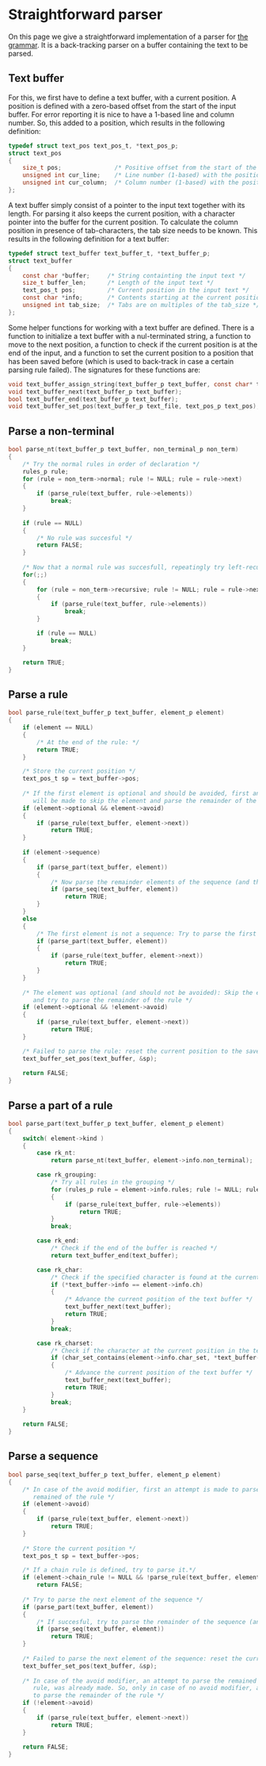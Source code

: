 # Straightforward parser

On this page we give a straightforward implementation of a parser for
[the grammar](grammar.md). It is a back-tracking parser on a buffer
containing the text to be parsed. 

## Text buffer

For this, we first have to define a text buffer, with a current position.
A position is defined with a zero-based offset from the start of the
input buffer. For error reporting it is nice to have a 1-based line and
column number. So, this added to a position, which results in the following
definition:
```c
typedef struct text_pos text_pos_t, *text_pos_p;
struct text_pos
{
	size_t pos;               /* Positive offset from the start of the file */
	unsigned int cur_line;    /* Line number (1-based) with the position */
	unsigned int cur_column;  /* Column number (1-based) with the position */
};
```

A text buffer simply consist of a pointer to the input text together with
its length. For parsing it also keeps the current position, with a character
pointer into the buffer for the current position. To calculate the column
position in presence of tab-characters, the tab size needs to be known.
This results in the following definition for a text buffer: 
```c
typedef struct text_buffer text_buffer_t, *text_buffer_p;
struct text_buffer
{
	const char *buffer;     /* String containting the input text */
	size_t buffer_len;      /* Length of the input text */
	text_pos_t pos;         /* Current position in the input text */
	const char *info;       /* Contents starting at the current position */
	unsigned int tab_size;  /* Tabs are on multiples of the tab_size */
};
```

Some helper functions for working with a text buffer are defined.
There is a function to initialize a text buffer with a nul-terminated string,
a function to move to the next position, a function to check if the current
position is at the end of the input, and a function to set the current
position to a position that has been saved before (which is used to
back-track in case a certain parsing rule failed). The signatures for
these functions are:
```c
void text_buffer_assign_string(text_buffer_p text_buffer, const char* text);
void text_buffer_next(text_buffer_p text_buffer);
bool text_buffer_end(text_buffer_p text_buffer);
void text_buffer_set_pos(text_buffer_p text_file, text_pos_p text_pos);
```

## Parse a non-terminal



```c
bool parse_nt(text_buffer_p text_buffer, non_terminal_p non_term)
{
	/* Try the normal rules in order of declaration */
	rules_p rule;
	for (rule = non_term->normal; rule != NULL; rule = rule->next)
	{
		if (parse_rule(text_buffer, rule->elements))
			break;
	}
	
	if (rule == NULL)
	{
		/* No rule was succesful */
		return FALSE;
	}
	
	/* Now that a normal rule was succesfull, repeatingly try left-recursive rules */
	for(;;)
	{
		for (rule = non_term->recursive; rule != NULL; rule = rule->next)
		{
			if (parse_rule(text_buffer, rule->elements))
				break;
		}

		if (rule == NULL)
			break;
	}

	return TRUE;
}
```

## Parse a rule

```c
bool parse_rule(text_buffer_p text_buffer, element_p element)
{
	if (element == NULL)
	{
		/* At the end of the rule: */
		return TRUE;
	}

	/* Store the current position */
	text_pos_t sp = text_buffer->pos;
	
	/* If the first element is optional and should be avoided, first an attempt
	   will be made to skip the element and parse the remainder of the rule */
	if (element->optional && element->avoid)
	{
		if (parse_rule(text_buffer, element->next))
			return TRUE;
	}
		
	if (element->sequence)
	{
		if (parse_part(text_buffer, element))
		{
			/* Now parse the remainder elements of the sequence (and thereafter the remainder of the rule. */
			if (parse_seq(text_buffer, element))
				return TRUE;
		}
	}
	else
	{
		/* The first element is not a sequence: Try to parse the first element */
		if (parse_part(text_buffer, element))
		{
			if (parse_rule(text_buffer, element->next))
				return TRUE;
		}
	}
	
	/* The element was optional (and should not be avoided): Skip the element
	   and try to parse the remainder of the rule */
	if (element->optional && !element->avoid)
	{
		if (parse_rule(text_buffer, element->next))
			return TRUE;
	}

	/* Failed to parse the rule: reset the current position to the saved position. */
	text_buffer_set_pos(text_buffer, &sp);
	
	return FALSE;
}
```

## Parse a part of a rule

```c
bool parse_part(text_buffer_p text_buffer, element_p element)
{
	switch( element->kind )
	{
		case rk_nt:
			return parse_nt(text_buffer, element->info.non_terminal);

		case rk_grouping:
			/* Try all rules in the grouping */
			for (rules_p rule = element->info.rules; rule != NULL; rule = rule->next )
			{
				if (parse_rule(text_buffer, rule->elements))
					return TRUE;
			}
			break;

		case rk_end:
			/* Check if the end of the buffer is reached */
			return text_buffer_end(text_buffer);

		case rk_char:
			/* Check if the specified character is found at the current position in the text buffer */
			if (*text_buffer->info == element->info.ch)
			{
				/* Advance the current position of the text buffer */
				text_buffer_next(text_buffer);
				return TRUE;
			}
			break;

		case rk_charset:
			/* Check if the character at the current position in the text buffer is found in the character set */
			if (char_set_contains(element->info.char_set, *text_buffer->info))
			{
				/* Advance the current position of the text buffer */
				text_buffer_next(text_buffer);
				return TRUE;
			}
			break;
	}
	
	return FALSE;
}
```

## Parse a sequence

```c
bool parse_seq(text_buffer_p text_buffer, element_p element)
{
	/* In case of the avoid modifier, first an attempt is made to parse the
	   remained of the rule */
	if (element->avoid)
	{
		if (parse_rule(text_buffer, element->next))
			return TRUE;
	}
	
	/* Store the current position */
	text_pos_t sp = text_buffer->pos;

	/* If a chain rule is defined, try to parse it.*/
	if (element->chain_rule != NULL && !parse_rule(text_buffer, element->chain_rule))
		return FALSE;
		
	/* Try to parse the next element of the sequence */
	if (parse_part(text_buffer, element))
	{
		/* If succesful, try to parse the remainder of the sequence (and thereafter the remainder of the rule) */
		if (parse_seq(text_buffer, element))
			return TRUE;
	}
	
	/* Failed to parse the next element of the sequence: reset the current position to the saved position. */
	text_buffer_set_pos(text_buffer, &sp);
	
	/* In case of the avoid modifier, an attempt to parse the remained of the
	   rule, was already made. So, only in case of no avoid modifier, attempt
	   to parse the remainder of the rule */
	if (!element->avoid)
	{
		if (parse_rule(text_buffer, element->next))
			return TRUE;
	}
	
	return FALSE;
}
```
